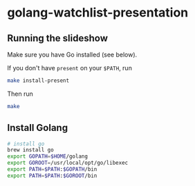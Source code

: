 # golang-watchlist-presentation

## Running the slideshow
Make sure you have Go installed (see below).

If you don't have `present` on your `$PATH`, run
```bash
make install-present
```

Then run
```bash
make
```

## Install Golang
```bash
# install go
brew install go
export GOPATH=$HOME/golang
export GOROOT=/usr/local/opt/go/libexec
export PATH=$PATH:$GOPATH/bin
export PATH=$PATH:$GOROOT/bin
```
